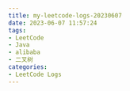 ```yaml
---
title: my-leetcode-logs-20230607
date: 2023-06-07 11:57:24
tags:
- LeetCode
- Java
- alibaba
- 二叉树
categories:
- LeetCode Logs
---
```


##
